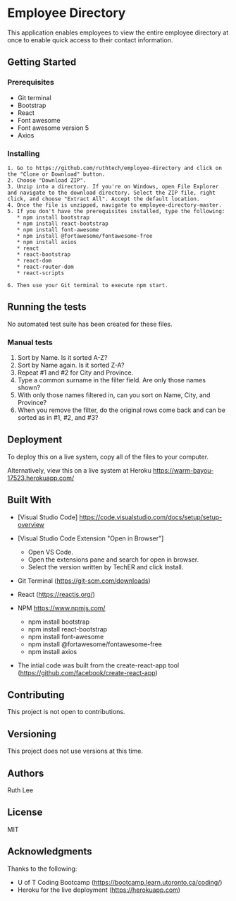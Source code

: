 # Employee Directory
This application enables employees to view the entire employee directory at once to enable quick access to their contact information.

## Getting Started

### Prerequisites
  * Git terminal
  * Bootstrap
  * React
  * Font awesome
  * Font awesome version 5
  * Axios

### Installing
    1. Go to https://github.com/ruthtech/employee-directory and click on the "Clone or Download" button. 
    2. Choose "Download ZIP". 
    3. Unzip into a directory. If you're on Windows, open File Explorer and navigate to the download directory. Select the ZIP file, right click, and choose "Extract All". Accept the default location.
    4. Once the file is unzipped, navigate to employee-directory-master.
    5. If you don't have the prerequisites installed, type the following:
       * npm install bootstrap
       * npm install react-bootstrap
       * npm install font-awesome
       * npm install @fortawesome/fontawesome-free
       * npm install axios
       * react
       * react-bootstrap
       * react-dom
       * react-router-dom
       * react-scripts

    6. Then use your Git terminal to execute npm start. 


## Running the tests
No automated test suite has been created for these files.

### Manual tests
1. Sort by Name. Is it sorted A-Z?
2. Sort by Name again. Is it sorted Z-A?
3. Repeat #1 and #2 for City and Province.
4. Type a common surname in the filter field. Are only those names shown?
5. With only those names filtered in, can you sort on Name, City, and Province?
6. When you remove the filter, do the original rows come back and can be sorted as in #1, #2, and #3?

## Deployment
To deploy this on a live system, copy all of the files to your computer. 

Alternatively, view this on a live system at Heroku https://warm-bayou-17523.herokuapp.com/


## Built With
* [Visual Studio Code] https://code.visualstudio.com/docs/setup/setup-overview
* [Visual Studio Code Extension "Open in Browser"] 
    * Open VS Code.
    * Open the extensions pane and search for open in browser.
    * Select the version written by TechER and click Install.
* Git Terminal (https://git-scm.com/downloads)
* React (https://reactjs.org/)
* NPM https://www.npmjs.com/
    * npm install bootstrap
    * npm install react-bootstrap
    * npm install font-awesome
    * npm install @fortawesome/fontawesome-free
    * npm install axios

* The intial code was built from the create-react-app tool (https://github.com/facebook/create-react-app)

## Contributing
This project is not open to contributions.

## Versioning
This project does not use versions at this time. 

## Authors
Ruth Lee

## License
MIT

## Acknowledgments
Thanks to the following:
* U of T Coding Bootcamp (https://bootcamp.learn.utoronto.ca/coding/)
* Heroku for the live deployment (https://herokuapp.com)
       

